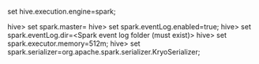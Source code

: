 set hive.execution.engine=spark;

hive> set spark.master=<Spark Master URL>
hive> set spark.eventLog.enabled=true;
hive> set spark.eventLog.dir=<Spark event log folder (must exist)>
hive> set spark.executor.memory=512m;
hive> set spark.serializer=org.apache.spark.serializer.KryoSerializer;

